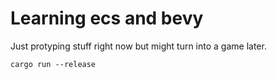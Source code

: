 # Learning ecs and bevy

Just protyping stuff right now but might turn into a game later.

`cargo run --release`
